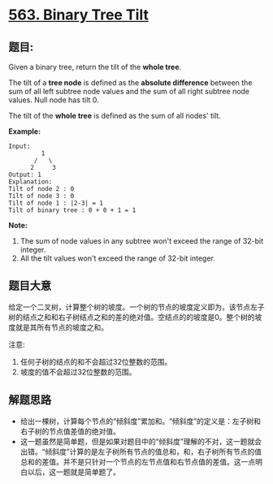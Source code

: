 # [563. Binary Tree Tilt](https://leetcode.com/problems/binary-tree-tilt/)


## 题目:

Given a binary tree, return the tilt of the **whole tree**.

The tilt of a **tree node** is defined as the **absolute difference** between the sum of all left subtree node values and the sum of all right subtree node values. Null node has tilt 0.

The tilt of the **whole tree** is defined as the sum of all nodes' tilt.

**Example:**

    Input: 
             1
           /   \
          2     3
    Output: 1
    Explanation: 
    Tilt of node 2 : 0
    Tilt of node 3 : 0
    Tilt of node 1 : |2-3| = 1
    Tilt of binary tree : 0 + 0 + 1 = 1

**Note:**

1. The sum of node values in any subtree won't exceed the range of 32-bit integer.
2. All the tilt values won't exceed the range of 32-bit integer.


## 题目大意


给定一个二叉树，计算整个树的坡度。一个树的节点的坡度定义即为，该节点左子树的结点之和和右子树结点之和的差的绝对值。空结点的的坡度是0。整个树的坡度就是其所有节点的坡度之和。

注意:

1. 任何子树的结点的和不会超过32位整数的范围。
2. 坡度的值不会超过32位整数的范围。

## 解题思路


- 给出一棵树，计算每个节点的“倾斜度”累加和。“倾斜度”的定义是：左子树和右子树的节点值差值的绝对值。
- 这一题虽然是简单题，但是如果对题目中的“倾斜度”理解的不对，这一题就会出错。“倾斜度”计算的是左子树所有节点的值总和，和，右子树所有节点的值总和的差值。并不是只针对一个节点的左节点值和右节点值的差值。这一点明白以后，这一题就是简单题了。
